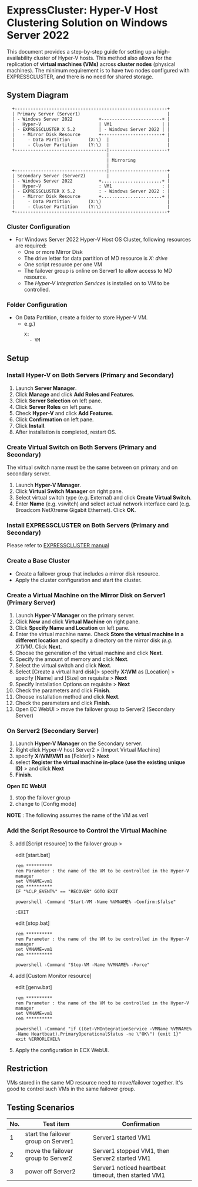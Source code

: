 # ExpressCluster: Hyper-V Host Clustering Solution on Windows Server 2022

This document provides a step-by-step guide for setting up a high-availability cluster of Hyper-V hosts.
This method also allows for the replication of **virtual machines (VMs)** across **cluster nodes** (physical machines).
The minimum requirement is to have two nodes configured with EXPRESSCLUSTER, and there is no need for shared storage.

## System Diagram
```
  +----------------------------------------------------------+
  | Primary Server (Server1)                                 |
  | - Windows Server 2022          +-----------------------+ |
  |   Hyper-V                      | VM1                   | |
  | - EXPRESSCLUSTER X 5.2         | - Windows Server 2022 | |
  |   - Mirror Disk Resource       +-----------------------+ |
  |     - Data Partition       (X:\)  |                      |
  |     - Cluster Partition    (Y:\)  |                      |
  +-----------------------------------|----------------------+ 
                                      |
                                      | Mirroring
                                      |
  +-----------------------------------|----------------------+
  | Secondary Server (Server2)        |                      |
  | - Windows Server 2022          +.......................+ |
  |   Hyper-V                      : VM1                   : |
  | - EXPRESSCLUSTER X 5.2         : - Windows Server 2022 : |
  |   - Mirror Disk Resource       +.......................+ |
  |     - Data Partition       (X:\)                         |
  |     - Cluster Partition    (Y:\)                         |
  +----------------------------------------------------------+ 
```

### Cluster Configuration
- For Windows Server 2022 Hyper-V Host OS Cluster, following resources are required:
	- One or more Mirror Disk
    - The drive letter for data partition of MD resource is *X: drive*
	- One script resource per one VM
  - The failover group is online on Server1 to allow access to MD resource.
  - The *Hyper-V Integration Services* is installed on to VM to be controlled.  

### Folder Configuration
- On Data Partition, create a folder to store Hyper-V VM.
	- e.g.)
		```bat
		X:
		  - VM
		```
## Setup
### Install Hyper-V on Both Servers (Primary and Secondary)
1. Launch **Server Manager**.
1. Click **Manage** and click **Add Roles and Features**.
1. Click **Server Selection** on left pane.
1. Click **Server Roles** on left pane.
1. Check **Hyper-V** and click **Add Features**.
1. Click **Confirmation** on left pane.
1. Click **Install**.
1. After installation is completed, restart OS.

### Create Virtual Switch on Both Servers (Primary and Secondary)
The virtual switch name must be the same between on primary and on secondary server.
1. Launch **Hyper-V Manager**.
1. Click **Virtual Switch Manager** on right pane.
1. Select virtual switch type (e.g. External) and click **Create Virtual Switch**.
1. Enter **Name** (e.g. vswitch) and select actual network interface card (e.g. Broadcom NetXtreme Gigabit Ethernet). Click **OK**.

### Install EXPRESSCLUSTER on Both Servers (Primary and Secondary)
Please refer to [EXPRESSCLUSTER manual](https://www.nec.com/en/global/prod/expresscluster/en/doc/manuals/W52_IG_EN_02.pdf)

### Create a Base Cluster
- Create a failover group that includes a mirror disk resource.
- Apply the cluster configuration and start the cluster.

### Create a Virtual Machine on the Mirror Disk on Server1 (Primary Server)
1. Launch **Hyper-V Manager** on the primary server.
1. Click **New** and click **Virtual Machine** on right pane.
1. Click **Specify Name and Location** on left pane.
1. Enter the virtual machine name. Check **Store the virtual machine in a different location** and specify a directory on the mirror disk *(e.g. X:\VM)*. Click **Next**.
1. Choose the generation of the virtual machine and click **Next**.
1. Specify the amount of memory and click **Next**.
1. Select the virtual switch and click **Next**.
1. Select [Create a virtual hard disk]> specify **X:\VM** as [Location] > specify [Name] and [Size] on requisite > **Next**
1. Specify Installation Options on requisite > **Next**
1. Check the parameters and click **Finish**.
1. Choose installation method and click **Next**.
1. Check the parameters and click **Finish**.
1. Open EC WebUI > move the failover group to Server2 (Secondary Server)

### On Server2 (Secondary Server)
1. Launch **Hyper-V Manager** on the Secondary server.
1. Right click Hyper-V host Server2 > [Import Virtual Machine]
1. specify **X:\VM\VM1** as [Folder] > **Next**
1. select **Register the virtual machine in-place (use the existing unique ID)** > and click **Next**
1. **Finish**.

**Open EC WebUI**
  1. stop the failover group
  2. change to [Config mode]

  **NOTE** : The following assumes the name of the VM as *vm1*

  ### Add the Script Resource to Control the Virtual Machine

  3. add [Script resource] to the failover group >  

     edit [start.bat]

        ```
        rem **********
        rem Parameter : the name of the VM to be controlled in the Hyper-V manager
        set VMNAME=vm1
        rem **********
        IF "%CLP_EVENT%" == "RECOVER" GOTO EXIT

        powershell -Command "Start-VM -Name %VMNAME% -Confirm:$false"

        :EXIT
       ```

     edit [stop.bat]

        ```
        rem **********
        rem Parameter : the name of the VM to be controlled in the Hyper-V manager
        set VMNAME=vm1
        rem **********

        powershell -Command "Stop-VM -Name %VMNAME% -Force"
       ```

  4. add [Custom Monitor resource]

        edit [genw.bat]

        ```
        rem **********
        rem Parameter : the name of the VM to be controlled in the Hyper-V manager
        set VMNAME=vm1
        rem **********

        powershell -Command "if ((Get-VMIntegrationService -VMName %VMNAME% -Name Heartbeat).PrimaryOperationalStatus -ne \"OK\") {exit 1}"
        exit %ERRORLEVEL%
       ```

  5. Apply the configuration in ECX WebUI.

## Restriction
VMs stored in the same MD resource need to move/failover together. It's good to control such VMs in the same failover group.

## Testing Scenarios

|No.| Test item                       | Confirmation |
|---|---                              |---           |
| 1 | start the failover group on Server1 | Server1 started VM1 |
| 2 | move the failover group to Server2  | Server1 stopped VM1, then Server2 started VM1 |
| 3 | power off Server2                   | Server1 noticed heartbeat timeout, then started VM1 |
